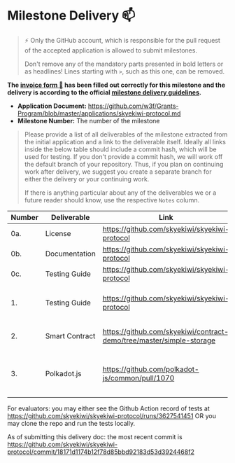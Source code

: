# Milestone Delivery :mailbox:

> ⚡ Only the GitHub account, which is responsible for the pull request of the accepted application is allowed to submit milestones. 
> 
> Don't remove any of the mandatory parts presented in bold letters or as headlines! Lines starting with `>`, such as this one, can be removed.

**The [invoice form :pencil:](https://docs.google.com/forms/d/e/1FAIpQLSfmNYaoCgrxyhzgoKQ0ynQvnNRoTmgApz9NrMp-hd8mhIiO0A/viewform) has been filled out correctly for this milestone and the delivery is according to the official [milestone delivery guidelines](https://github.com/w3f/Grants-Program/blob/master/docs/milestone-deliverables-guidelines.md).**  

* **Application Document:** https://github.com/w3f/Grants-Program/blob/master/applications/skyekiwi-protocol.md
* **Milestone Number:** The number of the milestone

> Please provide a list of all deliverables of the milestone extracted from the initial application and a link to the deliverable itself. Ideally all links inside the below table should include a commit hash, which will be used for testing. If you don't provide a commit hash, we will work off the default branch of your repository. Thus, if you plan on continuing work after delivery, we suggest you create a separate branch for either the delivery or your continuing work. 
> 
> If there is anything particular about any of the deliverables we or a future reader should know, use the respective `Notes` column.

| Number | Deliverable | Link | Notes |
| ------------- | ------------- | ------------- |------------- |
| 0a. | License | https://github.com/skyekiwi/skyekiwi-protocol | Apache 2.0 | 
| 0b. | Documentation | https://github.com/skyekiwi/skyekiwi-protocol | see README | 
| 0c.  | Testing Guide | https://github.com/skyekiwi/skyekiwi-protocol | see README |
| 1.  | Testing Guide | https://github.com/skyekiwi/skyekiwi-protocol | all 4 APIs implemented and through @skyekiwi/driver |
| 2.  | Smart Contract | https://github.com/skyekiwi/contract-demo/tree/master/simple-storage | built via Redspot of Patract Labs with Ink! |
| 3.  | Polkadot.js | https://github.com/polkadot-js/common/pull/1070 | Turned out to be not so useful but we have added in the capacities either way. |

For evaluators: you may either see the Github Action record of tests at https://github.com/skyekiwi/skyekiwi-protocol/runs/3627541451 OR you may clone the repo and run the tests locally. 

As of submitting this delivery doc: the most recent commit is https://github.com/skyekiwi/skyekiwi-protocol/commit/18171d1174b12f78d85bbd92183d53d3924468f2 


